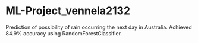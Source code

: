 # ML-Project_vennela2132
Prediction of possibility of rain occurring the next day in Australia. Achieved 84.9% accuracy using RandomForestClassifier.
